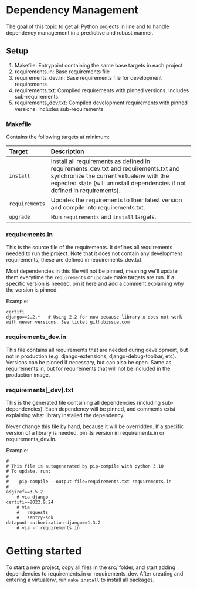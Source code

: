 
# Dependency Management

The goal of this topic to get all Python projects in line and to handle dependency management in a predictive and robust manner.

## Setup

1. Makefile: Entrypoint containing the same base targets in each project
2. requirements.in: Base requirements file
3. requirements_dev.in: Base requirements file for development requirements
4. requirements.txt: Compiled requirements with pinned versions. Includes sub-requirements.
5. requirements_dev.txt: Compiled development requirements with pinned versions. Includes sub-requirements.

### Makefile

Contains the following targets at minimum:

| Target            |  Description                             |
|:------------------|:------------------------------------------|
| `install`         | Install all requirements as defined in requirements_dev.txt and requirements.txt and synchronize the current virtualenv with the expected state (will uninstall dependencies if not defined in requirements).|
| `requirements`    | Updates the requirements to their latest version and compile into requirements.txt. |
| `upgrade`         | Run `requirements` and `install` targets. |

### requirements.in

This is the source file of the requirements. It defines all requirements needed to run the project. Note that it does not contain any development requirements, these are defined in requirements_dev.txt.

Most dependencies in this file will not be pinned, meaning we'll update them everytime the `requirements` or `upgrade` make targets are run. If a specific version is needed, pin it here and add a comment explaining why the version is pinned.

Example:
```
certifi
django==2.2.*   # Using 2.2 for now because library x does not work with newer versions. See ticket githubissue.com
```

### requirements_dev.in

This file contains all requirements that are needed during development, but not in production (e.g. django-extensions, django-debug-toolbar, etc). Versions can be pinned if necessary, but can also be open. Same as requirements.in, but for requirements that will not be included in the production image. 

### requirements[_dev].txt

This is the generated file containing all dependencies (including sub-dependencies). Each dependency will be pinned, and comments exist explaining what library installed the dependency.

Never change this file by hand, because it will be overridden. If a specific version of a library is needed, pin its version in requirements.in or requirements_dev.in.

Example:
```
#
# This file is autogenerated by pip-compile with python 3.10
# To update, run:
#
#    pip-compile --output-file=requirements.txt requirements.in
#
asgiref==3.5.2
    # via django
certifi==2022.9.24
    # via
    #   requests
    #   sentry-sdk
datapunt-authorization-django==1.3.2
    # via -r requirements.in
```

# Getting started

To start a new project, copy all files in the src/ folder, and start adding dependencies to requirements.in or requirements_dev. After creating and entering a virtualenv, run `make install` to install all packages.
